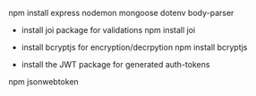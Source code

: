  npm install express nodemon mongoose dotenv body-parser

* install joi package for validations
 npm install joi

* install bcryptjs for encryption/decrpytion
 npm install bcryptjs

* install the JWT package for generated auth-tokens

npm jsonwebtoken